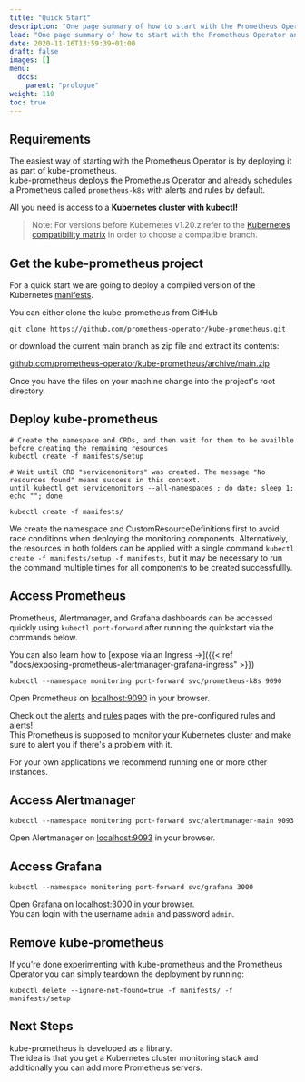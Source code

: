 ```yaml
---
title: "Quick Start"
description: "One page summary of how to start with the Prometheus Operator and kube-prometheus."
lead: "One page summary of how to start with the Prometheus Operator and kube-prometheus."
date: 2020-11-16T13:59:39+01:00
draft: false
images: []
menu:
  docs:
    parent: "prologue"
weight: 110
toc: true
---
```


## Requirements

The easiest way of starting with the Prometheus Operator is by deploying it as part of kube-prometheus.  
kube-prometheus deploys the Prometheus Operator and already schedules a Prometheus called `prometheus-k8s` with alerts and rules by default.

All you need is access to a **Kubernetes cluster with kubectl!**

<!-- TODO: Reference the deploy kube-prometheus to kind tutorial once available  -->

> Note: For versions before Kubernetes v1.20.z refer to the [Kubernetes compatibility matrix](https://github.com/prometheus-operator/kube-prometheus#kubernetes-compatibility-matrix) in order to choose a compatible branch.

## Get the kube-prometheus project

For a quick start we are going to deploy a compiled version of the Kubernetes [manifests](https://github.com/prometheus-operator/kube-prometheus/tree/main/manifests).

You can either clone the kube-prometheus from GitHub

```shell
git clone https://github.com/prometheus-operator/kube-prometheus.git
```

or download the current main branch as zip file and extract its contents:

[github.com/prometheus-operator/kube-prometheus/archive/main.zip](https://github.com/prometheus-operator/kube-prometheus/archive/main.zip)

Once you have the files on your machine change into the project's root directory.

## Deploy kube-prometheus

```shell
# Create the namespace and CRDs, and then wait for them to be availble before creating the remaining resources
kubectl create -f manifests/setup

# Wait until CRD "servicemonitors" was created. The message "No resources found" means success in this context.
until kubectl get servicemonitors --all-namespaces ; do date; sleep 1; echo ""; done

kubectl create -f manifests/
```

We create the namespace and CustomResourceDefinitions first to avoid race conditions when deploying the monitoring components.
Alternatively, the resources in both folders can be applied with a single command `kubectl create -f manifests/setup -f manifests`,
but it may be necessary to run the command multiple times for all components to be created successfullly.

## Access Prometheus

Prometheus, Alertmanager, and Grafana dashboards can be accessed quickly using `kubectl port-forward` after running the quickstart via the commands below.

You can also learn how to [expose via an Ingress →]({{< ref "docs/exposing-prometheus-alertmanager-grafana-ingress" >}})

```shell
kubectl --namespace monitoring port-forward svc/prometheus-k8s 9090
```

Open Prometheus on [localhost:9090](http://localhost:9090) in your browser.

Check out the [alerts](http://localhost:9090/alerts) and [rules](http://localhost:9090/rules) pages with the pre-configured rules and alerts!  
This Prometheus is supposed to monitor your Kubernetes cluster and make sure to alert you if there's a problem with it.

For your own applications we recommend running one or more other instances.
<!-- TODO: Write a tutorial/doc on self service aspcects of Prometheus Operator -->

## Access Alertmanager

```shell
kubectl --namespace monitoring port-forward svc/alertmanager-main 9093
```

Open Alertmanager on [localhost:9093](http://localhost:9093) in your browser.

<!-- TODO: Link to a document describing how to configure Alertmanager -->

## Access Grafana

```shell
kubectl --namespace monitoring port-forward svc/grafana 3000
```

Open Grafana on [localhost:3000](http://localhost:3000) in your browser.   
You can login with the username `admin` and password `admin`.

## Remove kube-prometheus 

If you're done experimenting with kube-prometheus and the Prometheus Operator you can simply teardown the deployment by running:
```shell
kubectl delete --ignore-not-found=true -f manifests/ -f manifests/setup
```

## Next Steps

kube-prometheus is developed as a library.  
The idea is that you get a Kubernetes cluster monitoring stack and additionally you can add more Prometheus servers.

